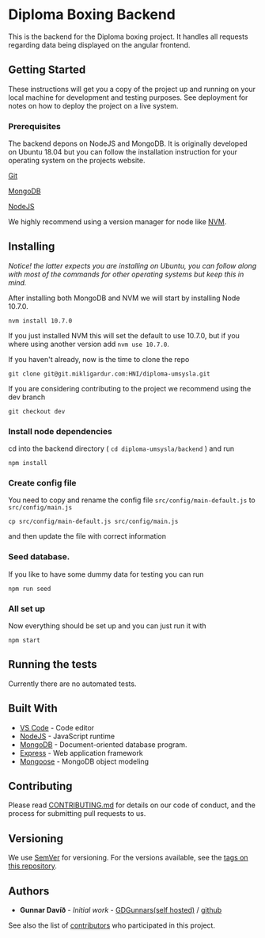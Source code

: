 # Diploma Boxing Backend

This is the backend for the Diploma boxing project. It handles all requests regarding data being displayed on the angular frontend.

## Getting Started

These instructions will get you a copy of the project up and running on your local machine for development and testing purposes. See deployment for notes on how to deploy the project on a live system.

### Prerequisites

The backend depons on NodeJS and MongoDB. It is originally developed on Ubuntu 18.04 but you can follow the installation instruction for your operating system on the projects website.

[Git](https://git-scm.com/book/en/v2/Getting-Started-Installing-Git)

[MongoDB](https://docs.mongodb.com/manual/installation/)

[NodeJS](https://nodejs.org/en/download/)

We highly recommend using a version manager for node like [NVM](https://github.com/creationix/nvm).

## Installing
*Notice! the latter expects you are installing on Ubuntu, you can follow along with most of the commands for other operating systems but keep this in mind.*

After installing both MongoDB and NVM we will start by installing Node 10.7.0.
```
nvm install 10.7.0
``` 

If you just installed NVM this will set the default to use 10.7.0, but if you where using another version add `nvm use 10.7.0`.


If you haven't already, now is the time to clone the repo
```
git clone git@git.mikligardur.com:HNI/diploma-umsysla.git
```

If you are considering contributing to the project we recommend using the dev branch
```
git checkout dev
```

### Install node dependencies
cd into the backend directory ( `cd diploma-umsysla/backend` ) and run 

```
npm install
```

### Create config file
You need to copy and rename the config file `src/config/main-default.js` to `src/config/main.js` 

```
cp src/config/main-default.js src/config/main.js
```
and then update the file with correct information

### Seed database.
If you like to have some dummy data for testing you can run
```
npm run seed
```

### All set up
Now everything should be set up and you can just run it with
```
npm start
```

## Running the tests

Currently there are no automated tests.

## Built With

* [VS Code](https://code.visualstudio.com/Download) - Code editor
* [NodeJS](https://nodejs.org) - JavaScript runtime
* [MongoDB](https://www.mongodb.com/) - Document-oriented database program.
* [Express](https://expressjs.com/) - Web application framework
* [Mongoose](http://mongoosejs.com/) - MongoDB object modeling

## Contributing

Please read [CONTRIBUTING.md]() for details on our code of conduct, and the process for submitting pull requests to us.

## Versioning

We use [SemVer](http://semver.org/) for versioning. For the versions available, see the [tags on this repository](https://git.mikligardur.com/HNI/diploma-umsysla/tags). 

## Authors

* **Gunnar Davíð** - *Initial work* - [GDGunnars(self hosted)](http://git.mikligardur.com/gdgunnars) / [github](https://github.com/gdgunnars)

See also the list of [contributors](https://git.mikligardur.com/HNI/diploma-umsysla/graphs/dev) who participated in this project.

